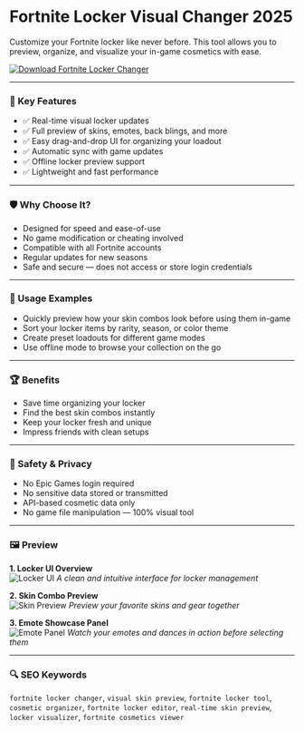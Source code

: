 # Fortnite Locker Visual Changer 2025

Customize your Fortnite locker like never before. This tool allows you to preview, organize, and visualize your in-game cosmetics with ease.

[![Download Fortnite Locker Changer](https://img.shields.io/badge/Download-LockerChanger-blueviolet)](https://skinswapper.net)

---

### 🎯 Key Features

- ✅ Real-time visual locker updates
- ✅ Full preview of skins, emotes, back blings, and more
- ✅ Easy drag-and-drop UI for organizing your loadout
- ✅ Automatic sync with game updates
- ✅ Offline locker preview support
- ✅ Lightweight and fast performance

---

### 🛡 Why Choose It?

- Designed for speed and ease-of-use
- No game modification or cheating involved
- Compatible with all Fortnite accounts
- Regular updates for new seasons
- Safe and secure — does not access or store login credentials

---

### 🧪 Usage Examples

- Quickly preview how your skin combos look before using them in-game
- Sort your locker items by rarity, season, or color theme
- Create preset loadouts for different game modes
- Use offline mode to browse your collection on the go

---

### 🏆 Benefits

- Save time organizing your locker
- Find the best skin combos instantly
- Keep your locker fresh and unique
- Impress friends with clean setups

---

### 🔐 Safety & Privacy

- No Epic Games login required
- No sensitive data stored or transmitted
- API-based cosmetic data only
- No game file manipulation — 100% visual tool

---

### 🖼 Preview

**1. Locker UI Overview**  
![Locker UI](https://ar.toneden.io/21741460/tracks/temp6479?cache=1563195143096)
*A clean and intuitive interface for locker management*

**2. Skin Combo Preview**  
![Skin Preview](https://skinswapper.net/images/persone.png)
*Preview your favorite skins and gear together*

**3. Emote Showcase Panel**  
![Emote Panel](https://skinswapper.net/images/bus.png)
*Watch your emotes and dances in action before selecting them*


---

### 🔍 SEO Keywords

`fortnite locker changer`, `visual skin preview`, `fortnite locker tool`, `cosmetic organizer`, `fortnite locker editor`, `real-time skin preview`, `locker visualizer`, `fortnite cosmetics viewer`
